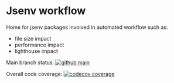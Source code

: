 # Jsenv workflow

Home for jsenv packages involved in automated workflow such as:

- file size impact
- performance impact
- lighthouse impact

Main branch status: [![github main](https://github.com/jsenv/workflow/workflows/main/badge.svg)](https://github.com/jsenv/workflow/actions?workflow=main)

Overall code coverage: [![codecov coverage](https://codecov.io/gh/jsenv/workflow/branch/main/graph/badge.svg)](https://codecov.io/gh/jsenv/workflow)

